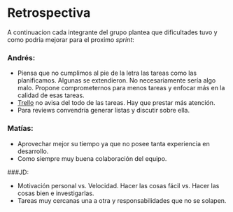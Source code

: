 # Retrospectiva

A continuacion cada integrante del grupo plantea que dificultades tuvo y como podria mejorar para el proximo *sprint*:

### Andrés:
- Piensa que no cumplimos al pie de la letra las tareas  como las planificamos. Algunas se extendieron. No necesariamente sería algo malo. Propone comprometernos para menos tareas y enfocar más en la calidad de esas tareas.
- [Trello](http://www.trello.com) no avisa del todo de las tareas. Hay que prestar más atención.
- Para reviews convendría generar listas y discutir sobre ella.

### Matías:

- Aprovechar mejor su tiempo ya que no posee tanta experiencia en desarrollo.
- Como siempre muy buena colaboración del equipo.

###JD:

- Motivación personal vs. Velocidad. Hacer las cosas fácil vs. Hacer las cosas bien e investigarlas.
- Tareas muy cercanas una a otra y responsabilidades que no se solapen.
